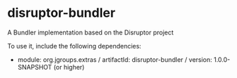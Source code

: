 # disruptor-bundler

A Bundler implementation based on the Disruptor project

To use it, include the following dependencies:
* module: org.jgroups.extras / artifactId: disruptor-bundler / version: 1.0.0-SNAPSHOT (or higher)
